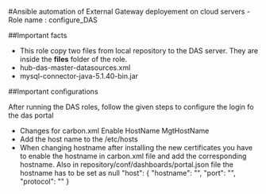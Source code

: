 #Ansible automation of External Gateway deployement on cloud servers - Role name : configure_DAS


##Important facts
* This role copy two files from local repository to the DAS server. They are inside the **files** folder of the role.
*  hub-das-master-datasources.xml
*  mysql-connector-java-5.1.40-bin.jar

##Important configurations

After running the DAS roles, follow the given steps to configure the login fo the das portal

* Changes for carbon.xml
    Enable
        HostName
        MgtHostName
* Add the host name to the /etc/hosts
* When changing hostname after installing the new certificates you have to enable the hostname in carbon.xml file and add the corresponding hostname. Also in repository/conf/dashboards/portal.json file the hostname has to be set as null
    "host": {
            "hostname": "",
            "port": "",
            "protocol": ""
        }
